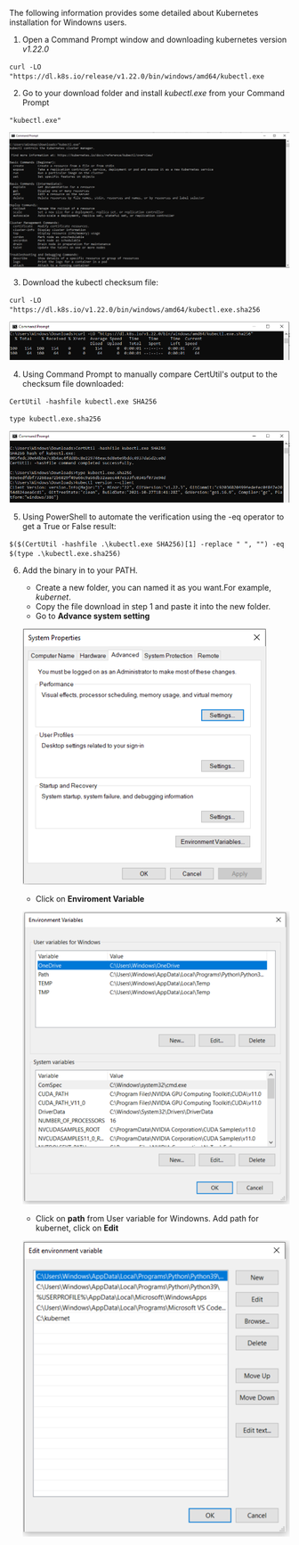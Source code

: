 The following information provides some detailed about Kubernetes installation for Windowns users.

1. Open a Command Prompt window and downloading kubernetes version *v1.22.0*

``curl -LO "https://dl.k8s.io/release/v1.22.0/bin/windows/amd64/kubectl.exe``

2. Go to your download folder and install *kubectl.exe* from your Command Prompt

``"kubectl.exe"``

![kubectl-install](https://github.com/CarlosTheran/NautilusTutorial/blob/main/img/kubectl-install.PNG)

3. Download the kubectl checksum file:

``curl -LO "https://dl.k8s.io/v1.22.0/bin/windows/amd64/kubectl.exe.sha256``

![kubectl-install](https://github.com/CarlosTheran/NautilusTutorial/blob/main/img/kubectl-sha.PNG)

4. Using Command Prompt to manually compare CertUtil's output to the checksum file downloaded:

``CertUtil -hashfile kubectl.exe SHA256``

``type kubectl.exe.sha256``

![kubectl-type](https://github.com/CarlosTheran/NautilusTutorial/blob/main/img/kubectl-type.PNG)

5. Using PowerShell to automate the verification using the -eq operator to get a True or False result:

``$($(CertUtil -hashfile .\kubectl.exe SHA256)[1] -replace " ", "") -eq $(type .\kubectl.exe.sha256)``

6. Add the binary in to your PATH.
    * Create a new folder, you can named it as you want.For example, *kubernet*.
    * Copy the file download in step 1 and paste it into the new folder.
    * Go to **Advance system setting**

    ![system-properties](https://github.com/CarlosTheran/NautilusTutorial/blob/main/img/system-properties.PNG)

    * Click on **Enviroment Variable**

    ![environment-varialbes](https://github.com/CarlosTheran/NautilusTutorial/blob/main/img/environment-variable.PNG)

    * Click on **path** from User variable for Windowns. Add path for kubernet, click on **Edit** 
    
    ![add-path](https://github.com/CarlosTheran/NautilusTutorial/blob/main/img/add-path.PNG)